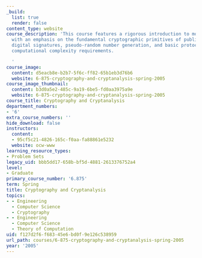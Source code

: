 ```yaml
---
_build:
  list: true
  render: false
content_type: website
course_description: 'This course features a rigorous introduction to modern cryptography,
  with an emphasis on the fundamental cryptographic primitives of public-key encryption,
  digital signatures, pseudo-random number generation, and basic protocols and their
  computational complexity requirements.

  '
course_image:
  content: d5eacb8e-b2b7-5f6c-ff82-65b1eb3d76b6
  website: 6-875-cryptography-and-cryptanalysis-spring-2005
course_image_thumbnail:
  content: b3d0a5e2-485c-9a19-6be5-fd0aa3975a9e
  website: 6-875-cryptography-and-cryptanalysis-spring-2005
course_title: Cryptography and Cryptanalysis
department_numbers:
- '6'
extra_course_numbers: ''
hide_download: false
instructors:
  content:
  - 95cf5c21-4826-165c-f0aa-fa88861e5232
  website: ocw-www
learning_resource_types:
- Problem Sets
legacy_uid: bbb5dd17-658b-bf5d-4881-2613376752a4
level:
- Graduate
primary_course_number: '6.875'
term: Spring
title: Cryptography and Cryptanalysis
topics:
- - Engineering
  - Computer Science
  - Cryptography
- - Engineering
  - Computer Science
  - Theory of Computation
uid: f127d2f6-f683-45e6-bd0f-9e126c538959
url_path: courses/6-875-cryptography-and-cryptanalysis-spring-2005
year: '2005'
---
```

